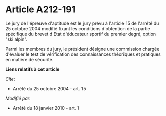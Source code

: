 # Article A212-191

Le jury de l'épreuve d'aptitude est le jury prévu à l'article 15 de l'arrêté du 25 octobre 2004 modifié fixant les conditions
d'obtention de la partie spécifique du brevet d'Etat d'éducateur sportif du premier degré, option "ski alpin".

Parmi les membres du jury, le président désigne une commission chargée d'évaluer le test de vérification des connaissances
théoriques et pratiques en matière de sécurité.

**Liens relatifs à cet article**

_Cite_:

  - Arrêté du 25 octobre 2004 - art. 15

_Modifié par_:

  - Arrêté du 18 janvier 2010 - art. 1
